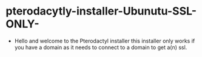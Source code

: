 # pterodacytly-installer-Ubunutu-SSL-ONLY-

- Hello and welcome to the Pterodactyl installer this installer only works if you have a domain as it needs to connect to a domain to get a(n) ssl.
